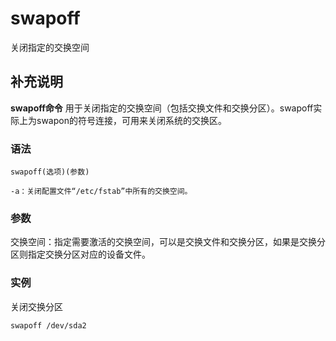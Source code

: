 swapoff
===

关闭指定的交换空间

## 补充说明

**swapoff命令** 用于关闭指定的交换空间（包括交换文件和交换分区）。swapoff实际上为swapon的符号连接，可用来关闭系统的交换区。

### 语法  

```
swapoff(选项)(参数)
```

  

```
-a：关闭配置文件“/etc/fstab”中所有的交换空间。
```

### 参数  

交换空间：指定需要激活的交换空间，可以是交换文件和交换分区，如果是交换分区则指定交换分区对应的设备文件。

### 实例  

关闭交换分区

```
swapoff /dev/sda2
```


